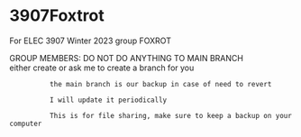 # 3907Foxtrot
For ELEC 3907 Winter 2023 group FOXROT

GROUP MEMBERS: 
              DO NOT DO ANYTHING TO MAIN BRANCH    
              either create or ask me to create a branch for you    
                
              the main branch is our backup in case of need to revert     
                
              I will update it periodically     
                 
              This is for file sharing, make sure to keep a backup on your computer     
                  
